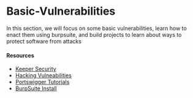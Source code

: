 # Basic-Vulnerabilities
In this section, we will focus on some basic vulnerabilities, learn how to enact them using burpsuite, and build projects to learn about ways to protect software from attacks


#### Resources

* [Keeper Security](https://www.keepersecurity.com/blog/2023/12/27/common-types-of-cybersecurity-vulnerabilities/)
* [Hacking Vulneabilities](https://www.hacksplaining.com/lessons)
* [Portswigger Tutorials](https://portswigger.net/web-security/all-topics)
* [BurpSuite Install](https://portswigger.net/burp/communitydownload)
